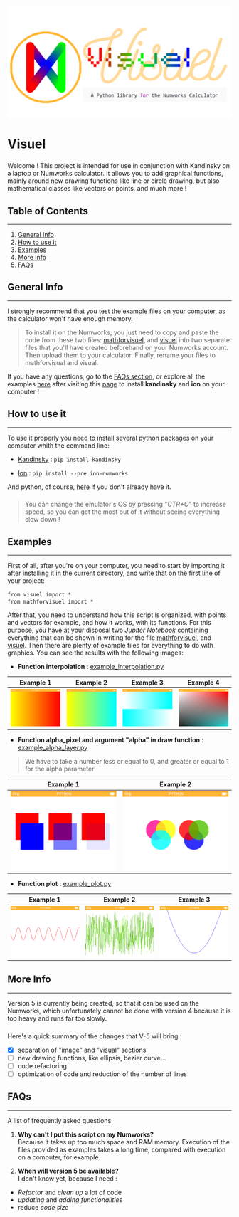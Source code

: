 <p align="center" width="100%">
<img src=".\pictures\logo_visuel.png" alt="Visuel">
</p>

# Visuel

###
Welcome ! This project is intended for use in conjunction with Kandinsky on a laptop or Numworks calculator. It allows you to add graphical functions, mainly around new drawing functions like line or circle drawing, but also mathematical classes like vectors or points, and much more !

## Table of Contents
***
1. [General Info](#general-info)
2. [How to use it](#how-to-use-it)
3. [Examples](#examples)
4. [More Info](#more-info)
5. [FAQs](#faqs)

## General Info
***
I strongly recommend that you test the example files on your computer, as the calculator won't have enough memory.

> To install it on the Numworks, you just need to copy and paste the code from these two files: [mathforvisuel](mathforvisuel.py), and [visuel](visuel.py) into two separate files that you'll have created beforehand on your Numworks account. Then upload them to your calculator. Finally, rename your files to mathforvisual and visual.

If you have any questions, go to the [FAQs section](#faqs), or explore all the examples [here](#examples) after visiting this [page](#how-to-use-it) to install **kandinsky** and **ion** on your computer !  

## How to use it
***
To use it properly you need to install several python packages on your computer whith the command line:

* [Kandinsky](https://github.com/ZetaMap/Kandinsky-Numworks) : `pip install kandinsky`

* [Ion](https://github.com/ZetaMap/Ion-numworks) : `pip install --pre ion-numworks`  

And python, of course, [here](https://www.python.org/downloads/) if you don't already have it.
###
>You can change the emulator's OS by pressing "_CTR+O_" to increase speed, so you can get the most out of it without seeing everything slow down !

## Examples
***
First of all, after you're on your computer, you need to start by importing it after installing it in the current directory, and write that on the first line of your project:
```
from visuel import *
from mathforvisuel import *
``` 
After that, you need to understand how this script is organized, with points and vectors for example, and how it works, with its functions. For this purpose, you have at your disposal two *Jupiter Notebook* containing everything that can be shown in writing for the file [mathforvisuel](ex_Math.ipynb), and [visuel](ex_Visuel.ipynb). Then there are plenty of example files for everything to do with graphics. You can see the results with the following images:

* **Function interpolation** : [example_interpolation.py](example_interpolation.py)  

<table>
    <thead>
        <tr>
            <th align="center">Example 1</th>
            <th align="center">Example 2</th>
            <th align="center">Example 3</th>
            <th align="center">Example 4</th>
        </tr>
    </thead>
    <tbody>
        <tr>
            <td> <img src=".\pictures\example_interpolate_1.png"> </td>
            <td> <img src=".\pictures\example_interpolate_2.png"> </td>
            <td> <img src=".\pictures\example_interpolate_3.png"> </td>
            <td> <img src=".\pictures\example_interpolate_4.png"> </td>
        </tr>
    </tbody>
</table>

* **Function alpha_pixel and argument "alpha" in draw function** : [example_alpha_layer.py](example_alpha_layer.py)

> We have to take a number less or equal to 0, and greater or equal to 1 for the alpha parameter

<table>
    <thead>
        <tr>
            <th align="center">Example 1</th>
            <th align="center">Example 2</th>
        </tr>
    </thead>
    <tbody>
        <tr>
            <td> <img src=".\pictures\example_alpha_layer_1.png"> </td>
            <td> <img src=".\pictures\example_alpha_layer_2.png"> </td>
        </tr>
    </tbody>
</table>

* **Function plot** : [example_plot.py](example_plot.py)

<table>
    <thead>
        <tr>
            <th align="center">Example 1</th>
            <th align="center">Example 2</th>
            <th align="center">Example 3</th>
        </tr>
    </thead>
    <tbody>
        <tr>
            <td> <img src=".\pictures\example_plot_1.png"> </td>
            <td> <img src=".\pictures\example_plot_2.png"> </td>
            <td> <img src=".\pictures\example_plot_3.png"> </td>
        </tr>
    </tbody>
</table>

## More Info
***
Version 5 is currently being created, so that it can be used on the Numworks, which unfortunately cannot be done with version 4 because it is too heavy and runs far too slowly.

###
Here's a quick summary of the changes that V-5 will bring :  
- [x] separation of "image" and "visual" sections
- [ ] new drawing functions, like ellipsis, bezier curve...
- [ ] code refactoring
- [ ] optimization of code and reduction of the number of lines

## FAQs
***
A list of frequently asked questions  
1. **Why can't I put this script on my Numworks?**  
Because it takes up too much space and RAM memory. Execution of the files provided as examples takes a long time, compared with execution on a computer, for example.  

2. **When will version 5 be available?**  
I don't know yet, because I need :
* *Refactor* and *clean up* a lot of code
* *updating* and *adding functionalities*
* reduce *code size*

